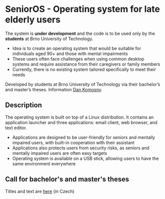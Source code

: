 # SeniorOS - Operating system for late elderly users

The system is **under development** and the code is to be used only by the **students** at Brno University of Technology.

- Idea is to create an operating system that would be suitable for individuals aged 90+ and those with mental impairments
- These users often face challenges when using common desktop systems and require assistance from their caregivers or family members
- Currently, there is no existing system tailored specifically to meet their needs
 
Developed by students at Brno University of Technology via their bachelor’s and master’s theses. Information [Dan Komosny](https://www.vut.cz/en/people/dan-komosny-3065).

## Description

The operating system is built on top of a Linux distribution. It contains an application launcher and three applications: email client, web browser, and text editor. 

- Applications are designed to be user-friendly for seniors and mentally impaired users, with built-in cooperation with their assistant
- Applications also protects users from security risks, as seniors and mentally impaired users are often easy targets
- Operating system is available on a USB stick, allowing users to have the same environment everywhere

## Call for bachelor's and master's theses

Titles and text are [here](https://github.com/komosny/Senior-Operating-System/blob/main/documents/zadani.md) (in Czech)
